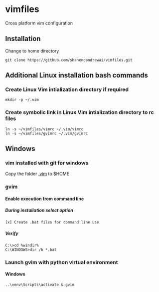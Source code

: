 # vimfiles
Cross platform vim configuration
## Installation
Change to home directory

    git clone https://github.com/shanemcandrewai/vimfiles.git
## Additional Linux installation bash commands
### Create Linux Vim intialization directory if required
    mkdir -p ~/.vim
### Create symbolic link in Linux Vim intialization directory to rc files
    ln -s ~/vimfiles/vimrc ~/.vim/vimrc
    ln -s ~/vimfiles/gvimrc ~/.vim/gvimrc
## Windows
### vim installed with git for windows
Copy the folder [.vim](./MSYS2/.vim) to $HOME
### gvim
#### Enable execution from command line
##### During installation select option
    [x] Create .bat files for command line use
##### Verify
    C:\>cd %windir%
    C:\WINDOWS>dir /b *.bat
### Launch gvim with python virtual environment
#### Windows
    ..\venv\Scripts\activate & gvim
